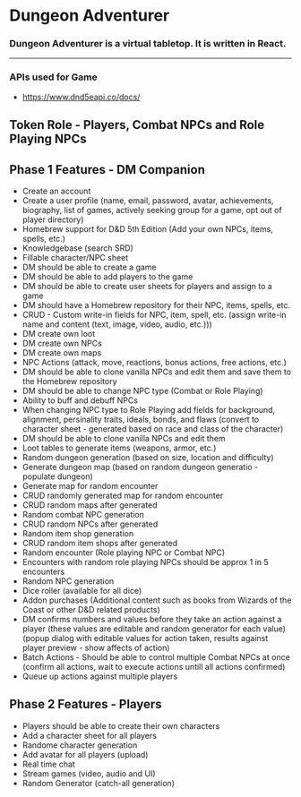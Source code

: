 # Dungeon Adventurer

### Dungeon Adventurer is a virtual tabletop. It is written in React.

---

### APIs used for Game

-   https://www.dnd5eapi.co/docs/

## Token Role - Players, Combat NPCs and Role Playing NPCs

## Phase 1 Features - DM Companion

-   Create an account
-   Create a user profile (name, email, password, avatar, achievements, biography, list of games, actively seeking group for a game, opt out of player directory)
-   Homebrew support for D&D 5th Edition (Add your own NPCs, items, spells, etc.)
-   Knowledgebase (search SRD)
-   Fillable character/NPC sheet
-   DM should be able to create a game
-   DM should be able to add players to the game
-   DM should be able to create user sheets for players and assign to a game
-   DM should have a Homebrew repository for their NPC, items, spells, etc.
-   CRUD - Custom write-in fields for NPC, item, spell, etc. (assign write-in name and content (text, image, video, audio, etc.)))
-   DM create own loot
-   DM create own NPCs
-   DM create own maps
-   NPC Actions (attack, move, reactions, bonus actions, free actions, etc.)
-   DM should be able to clone vanilla NPCs and edit them and save them to the Homebrew repository
-   DM should be able to change NPC type (Combat or Role Playing)
-   Ability to buff and debuff NPCs
-   When changing NPC type to Role Playing add fields for background, alignment, persinality traits, ideals, bonds, and flaws (convert to character sheet - generated based on race and class of the character)
-   DM should be able to clone vanilla NPCs and edit them
-   Loot tables to generate items (weapons, armor, etc.)
-   Random dungeon generation (based on size, location and difficulty)
-   Generate dungeon map (based on random dungeon generatio - populate dungeon)
-   Generate map for random encounter
-   CRUD randomly generated map for random encounter
-   CRUD random maps after generated
-   Random combat NPC generation
-   CRUD random NPCs after generated
-   Random item shop generation
-   CRUD random item shops after generated
-   Random encounter (Role playing NPC or Combat NPC)
-   Encounters with random role playing NPCs should be approx 1 in 5 encounters
-   Random NPC generation
-   Dice roller (available for all dice)
-   Addon purchases (Additional content such as books from Wizards of the Coast or other D&D related products)
-   DM confirms numbers and values before they take an action against a player (these values are editable and random generator for each value) (popup dialog with editable values for action taken, results against player preview - show affects of action)
-   Batch Actions - Should be able to control multiple Combat NPCs at once (confirm all actions, wait to execute actions untill all actions confirmed)
-   Queue up actions against multiple players

## Phase 2 Features - Players

-   Players should be able to create their own characters
-   Add a character sheet for all players
-   Randome character generation
-   Add avatar for all players (upload)
-   Real time chat
-   Stream games (video, audio and UI)
-   Random Generator (catch-all generation)
